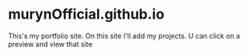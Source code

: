 # murynOfficial.github.io
This's my portfolio site. On this site I'll add my projects. U can click on a preview and view that site
